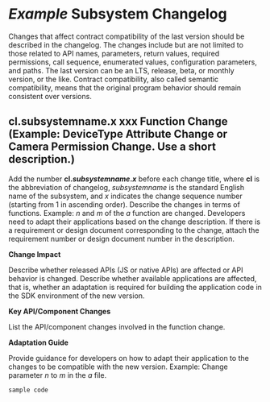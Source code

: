 # *Example* Subsystem Changelog

Changes that affect contract compatibility of the last version should be described in the changelog. The changes include but are not limited to those related to API names, parameters, return values, required permissions, call sequence, enumerated values, configuration parameters, and paths. The last version can be an LTS, release, beta, or monthly version, or the like. Contract compatibility, also called semantic compatibility, means that the original program behavior should remain consistent over versions.

## cl.subsystemname.x xxx Function Change (Example: DeviceType Attribute Change or Camera Permission Change. Use a short description.)

Add the number **cl.*subsystemname*.*x*** before each change title, where **cl** is the abbreviation of changelog, *subsystemname* is the standard English name of the subsystem, and *x* indicates the change sequence number (starting from 1 in ascending order).
Describe the changes in terms of functions. Example: *n* and *m* of the *a* function are changed. Developers need to adapt their applications based on the change description.
If there is a requirement or design document corresponding to the change, attach the requirement number or design document number in the description.

**Change Impact**

Describe whether released APIs (JS or native APIs) are affected or API behavior is changed.
Describe whether available applications are affected, that is, whether an adaptation is required for building the application code in the SDK environment of the new version.

**Key API/Component Changes**

List the API/component changes involved in the function change.

**Adaptation Guide**

Provide guidance for developers on how to adapt their application to the changes to be compatible with the new version.
Example:
Change parameter *n* to *m* in the *a* file.

```
sample code
```
